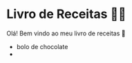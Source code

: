 #      Livro de Receitas :woman_cook:

Olá! Bem vindo ao meu livro de receitas :wave:

- bolo de chocolate
- ​

